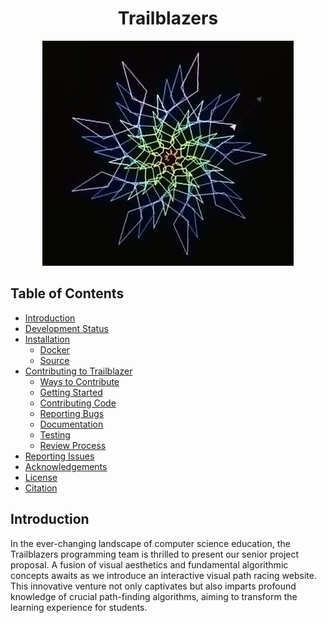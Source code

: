 <div align="center">
    <h1>Trailblazers</h1>
    <img src="./banner.jpg" alt="Banner"/>
</div>

## Table of Contents
- [Introduction](#introduction)
- [Development Status](#development-status)
- [Installation](#installation)
    - [Docker](#docker)
    - [Source](#source)
- [Contributing to Trailblazer](#contributing-to-trailblazer)
    - [Ways to Contribute](#ways-to-contribute)
    - [Getting Started](#getting-started)
    - [Contributing Code](#contributing-code)
    - [Reporting Bugs](#reporting-bugs)
    - [Documentation](#documentation)
    - [Testing](#testing)
    - [Review Process](#review-process)
- [Reporting Issues](#reporting-issues)
- [Acknowledgements](#acknowledgments)
- [License](#license)
- [Citation](#citation)


## Introduction
In the ever-changing landscape of computer science education, the Trailblazers programming team is thrilled to present our senior project proposal. A fusion of visual aesthetics and fundamental algorithmic concepts awaits as we introduce an interactive visual path racing website. This innovative venture not only captivates but also imparts profound knowledge of crucial path-finding algorithms, aiming to transform the learning experience for students.
